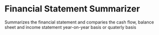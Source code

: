 # Financial Statement Summarizer

Summarizes the financial statement and comparies the cash flow, balance sheet and income statement  year-on-year basis or quaterly basis
